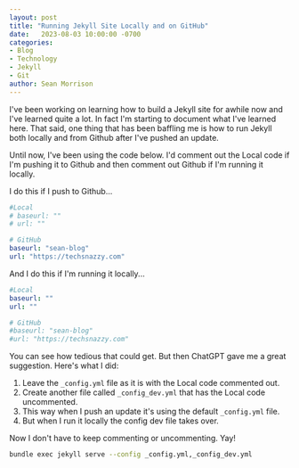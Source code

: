 ```yaml
---
layout: post
title: "Running Jekyll Site Locally and on GitHub"
date:   2023-08-03 10:00:00 -0700
categories:
- Blog
- Technology
- Jekyll
- Git
author: Sean Morrison
---
```


I've been working on learning how to build a Jekyll site for awhile now and I've learned quite a lot. In fact I'm starting to document what I've learned here. That said, one thing that has been baffling me is how to run Jekyll both locally and from Github after I've pushed an update.

Until now, I've been using the code below. I'd comment out the Local code if I'm pushing it to Github and then comment out Github if I'm running it locally.

I do this  if I push to Github...
```yaml
#Local
# baseurl: ""
# url: ""

# GitHub
baseurl: "sean-blog"
url: "https://techsnazzy.com"
```

And I do this if I'm running it locally...
```yaml
#Local
baseurl: ""
url: ""

# GitHub
#baseurl: "sean-blog"
#url: "https://techsnazzy.com"
```

You can see how tedious that could get. But then ChatGPT gave me a great suggestion. Here's what I did:

1. Leave the `_config.yml` file as it is with the Local code commented out.
2. Create another file called `_config_dev.yml` that has the Local code uncommented.
3. This way when I push an update it's using the default `_config.yml` file.
4. But when I run it locally the config dev file takes over.

Now I don't have to keep commenting or uncommenting. Yay!

```bash
bundle exec jekyll serve --config _config.yml,_config_dev.yml
```